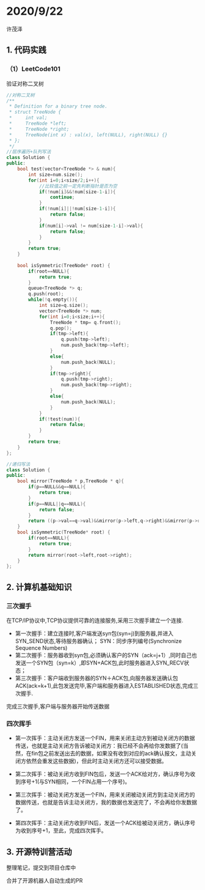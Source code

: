 # 2020/9/22

许茂泽

## 1. 代码实践

### （1）LeetCode101

验证对称二叉树

```c++
//对称二叉树
/**
 * Definition for a binary tree node.
 * struct TreeNode {
 *     int val;
 *     TreeNode *left;
 *     TreeNode *right;
 *     TreeNode(int x) : val(x), left(NULL), right(NULL) {}
 * };
 */
//层序遍历+队列写法
class Solution {
public:
    bool test(vector<TreeNode *> & num){
        int size=num.size();
        for(int i=0;i<size/2;i++){
            //比较值之前一定先判断指针是否为空
            if(!num[i]&&!num[size-1-i]){
                continue;
            }
            if(!num[i]||!num[size-1-i]){
                return false;
            }
            if(num[i]->val != num[size-1-i]->val){
                return false;
            }
        }
        return true;
    }
    
    bool isSymmetric(TreeNode* root) {
        if(root==NULL){
            return true;
        }
        queue<TreeNode *> q;
        q.push(root);
        while(!q.empty()){
            int size=q.size();
            vector<TreeNode *> num;
            for(int i=0;i<size;i++){
                TreeNode * tmp= q.front();
                q.pop();               
                if(tmp->left){
                    q.push(tmp->left);
                    num.push_back(tmp->left);
                }
                else{
                    num.push_back(NULL);
                }                 
                if(tmp->right){
                    q.push(tmp->right);
                    num.push_back(tmp->right);
                }
                else{
                    num.push_back(NULL);
                }                   
            }
            if(!test(num)){
                return false;
            }
        }
        return true;
    }
};

//递归写法
class Solution {
public:
    bool mirror(TreeNode * p,TreeNode * q){
        if(p==NULL&&q==NULL){
            return true;
        }
        if(p==NULL||q==NULL){
            return false;
        }
        return ((p->val==q->val)&&mirror(p->left,q->right)&&mirror(p->right,q->left));
    }
    bool isSymmetric(TreeNode* root) {
        if(root==NULL){
            return true;
        }
        return mirror(root->left,root->right);
    }
}; 
```

## 2. 计算机基础知识

### 三次握手

在TCP/IP协议中,TCP协议提供可靠的连接服务,采用三次握手建立一个连接.

- 第一次握手：建立连接时,客户端发送syn包(syn=j)到服务器,并进入SYN_SEND状态,等待服务器确认； 
	SYN：同步序列编号(Synchronize Sequence Numbers)
- 第二次握手：服务器收到syn包,必须确认客户的SYN（ack=j+1）,同时自己也发送一个SYN包（syn=k）,即SYN+ACK包,此时服务器进入SYN_RECV状态； 
- 第三次握手：客户端收到服务器的SYN＋ACK包,向服务器发送确认包ACK(ack=k+1),此包发送完毕,客户端和服务器进入ESTABLISHED状态,完成三次握手.

完成三次握手,客户端与服务器开始传送数据

### 四次挥手

- 第一次挥手：主动关闭方发送一个FIN，用来关闭主动方到被动关闭方的数据传送，也就是主动关闭方告诉被动关闭方：我已经不会再给你发数据了(当 然，在fin包之前发送出去的数据，如果没有收到对应的ack确认报文，主动关闭方依然会重发这些数据)，但此时主动关闭方还可以接受数据。

- 第二次挥手：被动关闭方收到FIN包后，发送一个ACK给对方，确认序号为收到序号+1(与SYN相同，一个FIN占用一个序号)。

- 第三次挥手：被动关闭方发送一个FIN，用来关闭被动关闭方到主动关闭方的数据传送，也就是告诉主动关闭方，我的数据也发送完了，不会再给你发数据了。

- 第四次挥手：主动关闭方收到FIN后，发送一个ACK给被动关闭方，确认序号为收到序号+1，至此，完成四次挥手。

## 3. 开源特训营活动

整理笔记，提交到项目仓库中

合并了开源机器人自动生成的PR